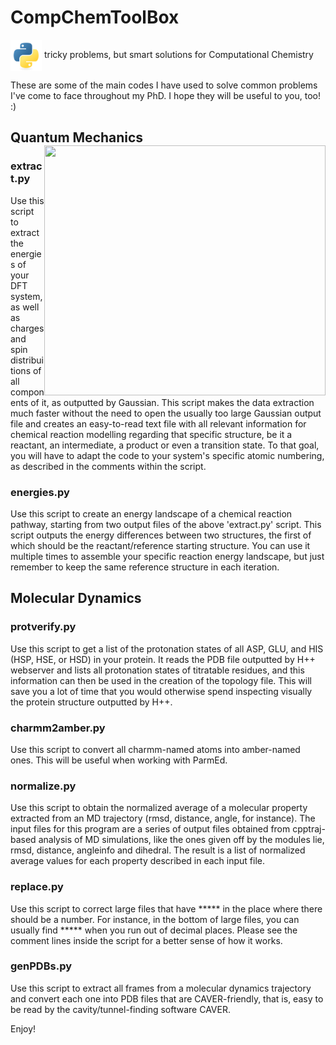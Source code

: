# CompChemToolBox 
<img align="center" height="50" width="50" src="https://raw.githubusercontent.com/devicons/devicon/master/icons/python/python-original.svg"> tricky problems, but smart solutions for Computational Chemistry 
   
These are some of the main codes I have used to solve common problems I've come to face throughout my PhD. I hope they will be useful to you, too! :)

## Quantum Mechanics <img align="right" height=400 width=450 src="https://user-images.githubusercontent.com/115626610/205353088-48e83b8a-03f1-4443-b2d2-406273d3522c.gif">

### extract.py
Use this script to extract the energies of your DFT system, as well as charges and spin distribuitions of all components of it, as outputted by Gaussian. This script makes the data extraction much faster without the need to open the usually too large Gaussian output file and creates an easy-to-read text file with all relevant information for chemical reaction modelling regarding that specific structure, be it a reactant, an intermediate, a product or even a transition state. To that goal, you will have to adapt the code to your system's specific atomic numbering, as described in the comments within the script.

### energies.py
Use this script to create an energy landscape of a chemical reaction pathway, starting from two output files of the above 'extract.py' script. This script outputs the energy differences between two structures, the first of which should be the reactant/reference starting structure. You can use it multiple times to assemble your specific reaction energy landscape, but just remember to keep the same reference structure in each iteration.

## Molecular Dynamics

### protverify.py
Use this script to get a list of the protonation states of all ASP, GLU, and HIS (HSP, HSE, or HSD) in your protein. It reads the PDB file outputted by H++ webserver and lists all protonation states of titratable residues, and this information can then be used in the creation of the topology file. This will save you a lot of time that you would otherwise spend inspecting visually the protein structure outputted by H++.

### charmm2amber.py
Use this script to convert all charmm-named atoms into amber-named ones. This will be useful when working with ParmEd.

### normalize.py
Use this script to obtain the normalized average of a molecular property extracted from an MD trajectory (rmsd, distance, angle, for instance). The input files for this program are a series of output files obtained from cpptraj-based analysis of MD simulations, like the ones given off by the modules lie, rmsd, distance, angleinfo and dihedral. The result is a list of normalized average values for each property described in each input file.

### replace.py
Use this script to correct large files that have ***** in the place where there should be a number. For instance, in the bottom of large files, you can usually find ***** when you run out of decimal places. Please see the comment lines inside the script for a better sense of how it works.

### genPDBs.py
Use this script to extract all frames from a molecular dynamics trajectory and convert each one into PDB files that are CAVER-friendly, that is, easy to be read by the cavity/tunnel-finding software CAVER.

Enjoy! 
